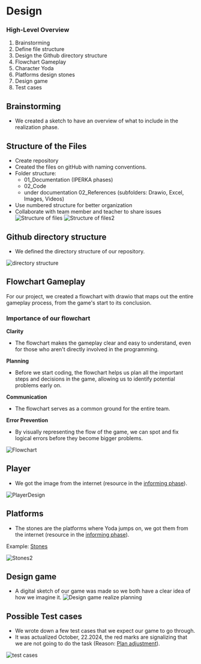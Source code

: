 # Design

### High-Level Overview
1. Brainstorming
2. Define file structure
3. Design the Github directory structure
4. Flowchart Gameplay
5. Character Yoda
6. Platforms design stones
7. Design game
8. Test cases

## Brainstorming
* We created a sketch to have an overview of what to include in the realization phase.

 
## Structure of the Files
* Create repository
* Created the files on gitHub with naming conventions.
* Folder structure:
  * 01_Documentation (IPERKA phases)
  * 02_Code
  * under documentation 02_References (subfolders: Drawio, Excel, Images, Videos)
* Use numbered structure for better organization
* Collaborate with team member and teacher to share issues
![Structure of files](https://github.com/hacker5ele/Cosmic-BYoda-/blob/main/01_Documentation/02_references/images/Structure%20of%20the%20files_realize_design.png)
![Structure of files2](https://github.com/hacker5ele/Cosmic-BYoda-/blob/main/01_Documentation/02_references/images/Structure%20files2_realize_design.png)
 
## Github directory structure
* We defined the directory structure of our repository.
 
![directory structure](https://github.com/hacker5ele/Cosmic-BYoda-/blob/main/01_Documentation/02_references/images/directory%20structure_realize.png)
 
## Flowchart Gameplay
For our project, we created a flowchart with drawio that maps out the entire gameplay process, from the game's start to its conclusion.
 
### Importance of our flowchart
**Clarity** 
  * The flowchart makes the gameplay clear and easy to understand, even for those who aren't directly involved in the programming.
 
**Planning** 
  * Before we start coding, the flowchart helps us plan all the important steps and decisions in the game, allowing us to identify potential problems early on.
 
**Communication** 
  * The flowchart serves as a common ground for the entire team.
 
**Error Prevention** 
  * By visually representing the flow of the game, we can spot and fix logical errors before they become bigger problems.
 
![Flowchart](https://github.com/hacker5ele/Cosmic-BYoda-/blob/main/01_Documentation/02_references/drawio/Flowchart%20Gameplay_Cosmic%20BYoda_plan.png)
 
## Player
* We got the image from the internet (resource in the [informing phase](https://github.com/hacker5ele/Cosmic-BYoda-/blob/main/01_Documentation/01_iperka/01_inform/01_inform%20Cosmic%20BYoda.md)).
 
![PlayerDesign](https://github.com/hacker5ele/Cosmic-BYoda-/blob/main/01_Documentation/02_references/images/YodaUnity_CosmicByoda_code.png)
 
## Platforms 
* The stones are the platforms where Yoda jumps on, we got them from the internet (resource in the [informing phase](https://github.com/hacker5ele/Cosmic-BYoda-/blob/main/01_Documentation/01_iperka/01_inform/01_inform%20Cosmic%20BYoda.md)).
 
Example: [Stones](https://github.com/hacker5ele/Cosmic-BYoda-/tree/main/01_Documentation/02_references/images/13_Stones)
 
![Stones2](https://github.com/hacker5ele/Cosmic-BYoda-/blob/main/01_Documentation/02_references/images/13_Stones/Stone2.png)
 
## Design game
* A digital sketch of our game was made so we both have a clear idea of how we imagine it.
![Design game realize planning](https://github.com/hacker5ele/Cosmic-BYoda-/blob/main/01_Documentation/02_references/images/design%20plan%20game_realize_planning.png)
 
## Possible Test cases 
* We wrote down a few test cases that we expect our game to go through. 
* It was actualized October, 22.2024, the red marks are signalizing that we are not going to do the task (Reason: [Plan adjustment](https://github.com/hacker5ele/Cosmic-BYoda-/blob/main/01_Documentation/01_iperka/02_plan/Planning.md)).
 
![test cases](https://github.com/hacker5ele/Cosmic-BYoda-/blob/main/01_Documentation/02_references/images/test%20cases_CosmicBYoda_realize_design.png)